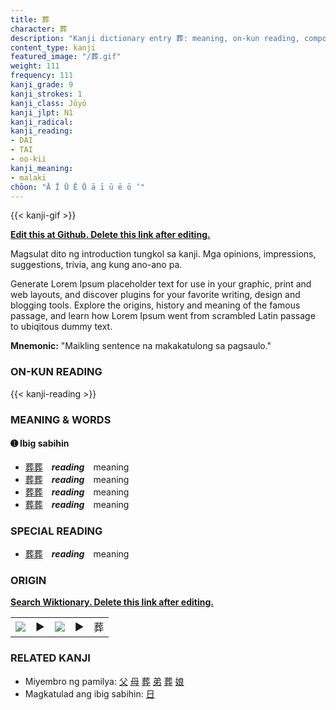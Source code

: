 ```yaml
---
title: 葬
character: 葬
description: "Kanji dictionary entry 葬: meaning, on-kun reading, compounds, origin, related kanji"
content_type: kanji
featured_image: "/葬.gif"
weight: 111
frequency: 111
kanji_grade: 9
kanji_strokes: 1
kanji_class: Jōyō
kanji_jlpt: N1
kanji_radical: 
kanji_reading: 
- DAI
- TAI
- oo-kii
kanji_meaning:
- malaki
chōon: "Ā Ī Ū Ē Ō ā ī ū ē ō ’"
---
```

[//]: # (Don't edit the line below. Kanji animated GIF code is automatically generated.)
{{< kanji-gif >}}

[//]: # (Edit below this line.)

**[Edit this at Github. Delete this link after editing.](https://github.com/tim0g/tim/tree/main/content/kanji/葬/index.md)**

Magsulat dito ng introduction tungkol sa kanji. Mga opinions, impressions, suggestions, trivia, ang kung ano-ano pa.

Generate Lorem Ipsum placeholder text for use in your graphic, print and web layouts, and discover plugins for your favorite writing, design and blogging tools. Explore the origins, history and meaning of the famous passage, and learn how Lorem Ipsum went from scrambled Latin passage to ubiqitous dummy text.
 
**Mnemonic:** "Maikling sentence na makakatulong sa pagsaulo."

### ON-KUN READING

[//]: # (Don't edit the line below. ON-KUN READING code is automatically generated.)
{{< kanji-reading >}}

### MEANING & WORDS

#### ➊ **Ibig sabihin**
  - [葬](../葬)[葬](../葬)　***reading***　meaning
  - [葬](../葬)[葬](../葬)　***reading***　meaning
  - [葬](../葬)[葬](../葬)　***reading***　meaning
  - [葬](../葬)[葬](../葬)　***reading***　meaning

### SPECIAL READING
  - [葬](../葬)[葬](../葬)　***reading***　meaning

### ORIGIN

**[Search Wiktionary. Delete this link after editing.](https://wiktionary.org/wiki/葬)**
<table class="kanji-table"><tr><td>
<img src="60px-葬-bronze.svg.png">
</td><td>▶</td><td>
<img src="60px-葬-oracle.svg.png">
</td><td>▶</td>
<td class="kanji-origin">葬</td>
</tr></table>

### RELATED KANJI
- Miyembro ng pamilya: [父](../父) [母](../母) [葬](../葬) [弟](../弟) [葬](../葬) [娘](../娘)
- Magkatulad ang ibig sabihin: [日](../日)
